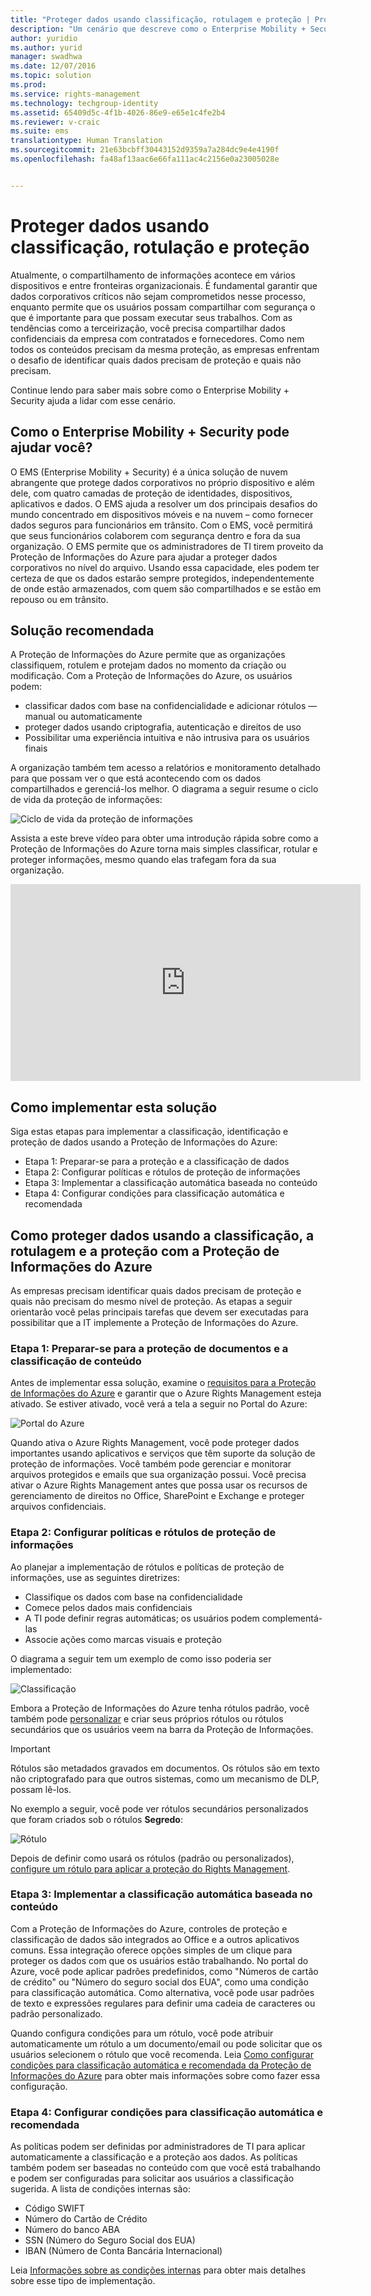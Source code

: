 ```yaml
---
title: "Proteger dados usando classificação, rotulagem e proteção | Proteção de Informações do Azure"
description: "Um cenário que descreve como o Enterprise Mobility + Security pode ser usado para classificar, rotular e proteger dados tirando proveito dos recursos da Proteção de Informações do Microsoft Azure."
author: yuridio
ms.author: yurid
manager: swadhwa
ms.date: 12/07/2016
ms.topic: solution
ms.prod: 
ms.service: rights-management
ms.technology: techgroup-identity
ms.assetid: 65409d5c-4f1b-4026-86e9-e65e1c4fe2b4
ms.reviewer: v-craic
ms.suite: ems
translationtype: Human Translation
ms.sourcegitcommit: 21e63bcbff30443152d9359a7a284dc9e4e4190f
ms.openlocfilehash: fa48af13aac6e66fa111ac4c2156e0a23005028e


---
```


# <a name="secure-data-using-classification-labeling-and-protection"></a>Proteger dados usando classificação, rotulação e proteção 

Atualmente, o compartilhamento de informações acontece em vários dispositivos e entre fronteiras organizacionais.  É fundamental garantir que dados corporativos críticos não sejam comprometidos nesse processo, enquanto permite que os usuários possam compartilhar com segurança o que é importante para que possam executar seus trabalhos. Com as tendências como a terceirização, você precisa compartilhar dados confidenciais da empresa com contratados e fornecedores. Como nem todos os conteúdos precisam da mesma proteção, as empresas enfrentam o desafio de identificar quais dados precisam de proteção e quais não precisam.

Continue lendo para saber mais sobre como o Enterprise Mobility + Security ajuda a lidar com esse cenário.

## <a name="how-can-enterprise-mobility-security-help-you"></a>Como o Enterprise Mobility + Security pode ajudar você?
 
O EMS (Enterprise Mobility + Security) é a única solução de nuvem abrangente que protege dados corporativos no próprio dispositivo e além dele, com quatro camadas de proteção de identidades, dispositivos, aplicativos e dados. O EMS ajuda a resolver um dos principais desafios do mundo concentrado em dispositivos móveis e na nuvem – como fornecer dados seguros para funcionários em trânsito. Com o EMS, você permitirá que seus funcionários colaborem com segurança dentro e fora da sua organização. O EMS permite que os administradores de TI tirem proveito da Proteção de Informações do Azure para ajudar a proteger dados corporativos no nível do arquivo. Usando essa capacidade, eles podem ter certeza de que os dados estarão sempre protegidos, independentemente de onde estão armazenados, com quem são compartilhados e se estão em repouso ou em trânsito. 

## <a name="recommended-solution"></a>Solução recomendada

A Proteção de Informações do Azure permite que as organizações classifiquem, rotulem e protejam dados no momento da criação ou modificação. Com a Proteção de Informações do Azure, os usuários podem:

- classificar dados com base na confidencialidade e adicionar rótulos — manual ou automaticamente
- proteger dados usando criptografia, autenticação e direitos de uso
- Possibilitar uma experiência intuitiva e não intrusiva para os usuários finais

A organização também tem acesso a relatórios e monitoramento detalhado para que possam ver o que está acontecendo com os dados compartilhados e gerenciá-los melhor. O diagrama a seguir resume o ciclo de vida da proteção de informações:

![Ciclo de vida da proteção de informações](./media/infoprotect-secure-classify-scenario/infoprotect-secure-classify-scenario-fig1.png)

Assista a este breve vídeo para obter uma introdução rápida sobre como a Proteção de Informações do Azure torna mais simples classificar, rotular e proteger informações, mesmo quando elas trafegam fora da sua organização.

<iframe src="https://channel9.msdn.com/Shows/Mechanics/An-Introduction-to-Microsoft-Azure-Information-Protection/player" width="560" height="315" allowFullScreen frameBorder="0"></iframe>

## <a name="how-to-implement-this-solution"></a>Como implementar esta solução

Siga estas etapas para implementar a classificação, identificação e proteção de dados usando a Proteção de Informações do Azure:

- Etapa 1: Preparar-se para a proteção e a classificação de dados
- Etapa 2: Configurar políticas e rótulos de proteção de informações
- Etapa 3: Implementar a classificação automática baseada no conteúdo
- Etapa 4: Configurar condições para classificação automática e recomendada

## <a name="how-to-secure-data-using-classification-labeling-and-protection-with-azure-information-protection"></a>Como proteger dados usando a classificação, a rotulagem e a proteção com a Proteção de Informações do Azure

As empresas precisam identificar quais dados precisam de proteção e quais não precisam do mesmo nível de proteção. As etapas a seguir orientarão você pelas principais tarefas que devem ser executadas para possibilitar que a IT implemente a Proteção de Informações do Azure.

### <a name="step-1-preparing-for-document-protection-and-content-classification"></a>Etapa 1: Preparar-se para a proteção de documentos e a classificação de conteúdo

Antes de implementar essa solução, examine o [requisitos para a Proteção de Informações do Azure](/information-protection/get-started/requirements.md) e garantir que o Azure Rights Management esteja ativado. Se estiver ativado, você verá a tela a seguir no Portal do Azure:

![Portal do Azure](./media/infoprotect-secure-classify-scenario/infoprotect-secure-classify-scenario-fig2.png)

Quando ativa o Azure Rights Management, você pode proteger dados importantes usando aplicativos e serviços que têm suporte da solução de proteção de informações. Você também pode gerenciar e monitorar arquivos protegidos e emails que sua organização possui. Você precisa ativar o Azure Rights Management antes que possa usar os recursos de gerenciamento de direitos no Office, SharePoint e Exchange e proteger arquivos confidenciais.

### <a name="step-2-configure-information-protection-policies-and-labels"></a>Etapa 2: Configurar políticas e rótulos de proteção de informações

Ao planejar a implementação de rótulos e políticas de proteção de informações, use as seguintes diretrizes:

- Classifique os dados com base na confidencialidade
- Comece pelos dados mais confidenciais
- A TI pode definir regras automáticas; os usuários podem complementá-las 
- Associe ações como marcas visuais e proteção

O diagrama a seguir tem um exemplo de como isso poderia ser implementado:

![Classificação](./media/infoprotect-secure-classify-scenario/infoprotect-secure-classify-scenario-fig3.png)

Embora a Proteção de Informações do Azure tenha rótulos padrão, você também pode [personalizar](/information-protection/deploy-use/configure-policy-new-label.md) e criar seus próprios rótulos ou rótulos secundários que os usuários veem na barra da Proteção de Informações. 

> [!IMPORTANT] 
> Rótulos são metadados gravados em documentos. Os rótulos são em texto não criptografado para que outros sistemas, como um mecanismo de DLP, possam lê-los.

No exemplo a seguir, você pode ver rótulos secundários personalizados que foram criados sob o rótulos **Segredo**:

![Rótulo](./media/infoprotect-secure-classify-scenario/infoprotect-secure-classify-scenario-fig4.png)

Depois de definir como usará os rótulos (padrão ou personalizados), [configure um rótulo para aplicar a proteção do Rights Management](/information-protection/deploy-use/configure-policy-new-label.md). 

### <a name="step-3-implement-content-based-automatic-classification"></a>Etapa 3: Implementar a classificação automática baseada no conteúdo

Com a Proteção de Informações do Azure, controles de proteção e classificação de dados são integrados ao Office e a outros aplicativos comuns. Essa integração oferece opções simples de um clique para proteger os dados com que os usuários estão trabalhando. No portal do Azure, você pode aplicar padrões predefinidos, como "Números de cartão de crédito" ou "Número do seguro social dos EUA", como uma condição para classificação automática. Como alternativa, você pode usar padrões de texto e expressões regulares para definir uma cadeia de caracteres ou padrão personalizado.

Quando configura condições para um rótulo, você pode atribuir automaticamente um rótulo a um documento/email ou pode solicitar que os usuários selecionem o rótulo que você recomenda. Leia [Como configurar condições para classificação automática e recomendada da Proteção de Informações do Azure](/information-protection/deploy-use/configure-policy-classification.md) para obter mais informações sobre como fazer essa configuração.


### <a name="step-4-configure-conditions-for-automatic-and-recommended-classification"></a>Etapa 4: Configurar condições para classificação automática e recomendada

As políticas podem ser definidas por administradores de TI para aplicar automaticamente a classificação e a proteção aos dados. As políticas também podem ser baseadas no conteúdo com que você está trabalhando e podem ser configuradas para solicitar aos usuários a classificação sugerida. A lista de condições internas são:

- Código SWIFT
- Número do Cartão de Crédito
- Número do banco ABA
- SSN (Número do Seguro Social dos EUA)
- IBAN (Número de Conta Bancária Internacional)

Leia [Informações sobre as condições internas](/information-protection/deploy-use/configure-policy-classification.md#information-about-the-built-in-conditions) para obter mais detalhes sobre esse tipo de implementação.



<!--HONumber=Dec16_HO2-->


